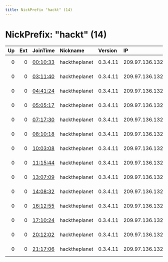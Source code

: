 ```yaml
---
title: NickPrefix "hackt" (14)
---
```


# NickPrefix: "hackt" (14)

|   Up |   Ext | JoinTime                                                                                            | Nickname      | Version   | IP             | AS                | CC   |   ORp |   Dirp | OS    | Contact   |   eFamMembers |
|-----:|------:|:----------------------------------------------------------------------------------------------------|:--------------|:----------|:---------------|:------------------|:-----|------:|-------:|:------|:----------|--------------:|
|    0 |     0 | [00:10:33](https://metrics.torproject.org/rs.html#details/C15D4C4DF2427BF199AA23647287629D3B6E14D2) | hacktheplanet | 0.3.4.11  | 209.97.136.132 | DigitalOcean, LLC | gb   |  9001 |      0 | Linux | None      |             1 |
|    0 |     0 | [03:11:40](https://metrics.torproject.org/rs.html#details/686F4A171A49F2745E2DA2F800DCC4D0C77F76BB) | hacktheplanet | 0.3.4.11  | 209.97.136.132 | DigitalOcean, LLC | gb   |  9001 |      0 | Linux | None      |             1 |
|    0 |     0 | [04:41:24](https://metrics.torproject.org/rs.html#details/8ADA953E4EA466EAB07F6B4526F034A02BE6CA96) | hacktheplanet | 0.3.4.11  | 209.97.136.132 | DigitalOcean, LLC | gb   |  9001 |      0 | Linux | None      |             1 |
|    0 |     0 | [05:05:17](https://metrics.torproject.org/rs.html#details/6139E225436C93692DCFA4B8E79FEF1C313FC6E5) | hacktheplanet | 0.3.4.11  | 209.97.136.132 | DigitalOcean, LLC | gb   |  9001 |      0 | Linux | None      |             1 |
|    0 |     0 | [07:17:30](https://metrics.torproject.org/rs.html#details/67CF069781CBFA658BDC15FAE2EB12A144F99400) | hacktheplanet | 0.3.4.11  | 209.97.136.132 | DigitalOcean, LLC | gb   |  9001 |      0 | Linux | None      |             1 |
|    0 |     0 | [08:10:18](https://metrics.torproject.org/rs.html#details/E8238508C6E0F7F401999E3CDE7435B834000584) | hacktheplanet | 0.3.4.11  | 209.97.136.132 | DigitalOcean, LLC | gb   |  9001 |      0 | Linux | None      |             1 |
|    0 |     0 | [10:03:08](https://metrics.torproject.org/rs.html#details/DACFC93ABB4BADA82F93D4E7DFDFE9DC2899E7FB) | hacktheplanet | 0.3.4.11  | 209.97.136.132 | DigitalOcean, LLC | gb   |  9001 |      0 | Linux | None      |             1 |
|    0 |     0 | [11:15:44](https://metrics.torproject.org/rs.html#details/C8EA946F270D59ADD7DF61B1B780546C2283F686) | hacktheplanet | 0.3.4.11  | 209.97.136.132 | DigitalOcean, LLC | gb   |  9001 |      0 | Linux | None      |             1 |
|    0 |     0 | [13:07:09](https://metrics.torproject.org/rs.html#details/7453DE6B903C7357ECFE054CFB8EC8697488370D) | hacktheplanet | 0.3.4.11  | 209.97.136.132 | DigitalOcean, LLC | gb   |  9001 |      0 | Linux | None      |             1 |
|    0 |     0 | [14:08:32](https://metrics.torproject.org/rs.html#details/DA5264D171A6EECF100D7B06E363BADD4CB1B63E) | hacktheplanet | 0.3.4.11  | 209.97.136.132 | DigitalOcean, LLC | gb   |  9001 |      0 | Linux | None      |             1 |
|    0 |     0 | [16:12:55](https://metrics.torproject.org/rs.html#details/533181685B7D50E1065D48455B7632ACC3117711) | hacktheplanet | 0.3.4.11  | 209.97.136.132 | DigitalOcean, LLC | gb   |  9001 |      0 | Linux | None      |             1 |
|    0 |     0 | [17:10:24](https://metrics.torproject.org/rs.html#details/A0C87427DA84C4FFC0B05872323118D5E2ABA64A) | hacktheplanet | 0.3.4.11  | 209.97.136.132 | DigitalOcean, LLC | gb   |  9001 |      0 | Linux | None      |             1 |
|    0 |     0 | [20:12:02](https://metrics.torproject.org/rs.html#details/0BCD65A953BD1005A46DAD627E5A7CC652303A67) | hacktheplanet | 0.3.4.11  | 209.97.136.132 | DigitalOcean, LLC | gb   |  9001 |      0 | Linux | None      |             1 |
|    0 |     0 | [21:17:06](https://metrics.torproject.org/rs.html#details/D86C5280FF4B9567CE641004B21C803DA1BC786C) | hacktheplanet | 0.3.4.11  | 209.97.136.132 | DigitalOcean, LLC | gb   |  9001 |      0 | Linux | None      |             1 |
